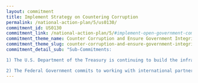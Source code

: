```yaml
---
layout: commitment
title: Implement Strategy on Countering Corruption
permalink: /national-action-plan/5/us0130/
commitment_id: US0130
commitment_link: /national-action-plan/5/#implement-open-government-components-of-a-new-government-wide-strategy-on-countering-corruption
commitment_theme_name: Counter Corruption and Ensure Government Integrity and Accountability to the Public
commitment_theme_slug: counter-corruption-and-ensure-government-integrity-and-accountability-to-the-public
commitment_detail_sub: "Sub-Commitments:

1) The U.S. Department of the Treasury is continuing to build the infrastructure and database for beneficial ownership reporting, and will issue further rulemakings to implement the CTA.      

2) The Federal Government commits to working with international partners to further elevate international standards and practices against illicit finance, and continue to build the cooperative relationships to combat such conduct"
---
```


